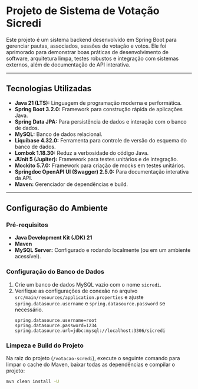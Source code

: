 # Projeto de Sistema de Votação Sicredi

Este projeto é um sistema backend desenvolvido em Spring Boot para gerenciar pautas, associados, sessões de votação e votos. Ele foi aprimorado para demonstrar boas práticas de desenvolvimento de software, arquitetura limpa, testes robustos e integração com sistemas externos, além de documentação de API interativa.

---

## Tecnologias Utilizadas

* **Java 21 (LTS):** Linguagem de programação moderna e performática.
* **Spring Boot 3.2.0:** Framework para construção rápida de aplicações Java.
* **Spring Data JPA:** Para persistência de dados e interação com o banco de dados.
* **MySQL:** Banco de dados relacional.
* **Liquibase 4.32.0:** Ferramenta para controle de versão do esquema do banco de dados.
* **Lombok 1.18.30:** Reduz a verbosidade do código Java.
* **JUnit 5 (Jupiter):** Framework para testes unitários e de integração.
* **Mockito 5.7.0:** Framework para criação de mocks em testes unitários.
* **Springdoc OpenAPI UI (Swagger) 2.5.0:** Para documentação interativa da API.
* **Maven:** Gerenciador de dependências e build.

---

## Configuração do Ambiente

### Pré-requisitos

* **Java Development Kit (JDK) 21**
* **Maven**
* **MySQL Server:** Configurado e rodando localmente (ou em um ambiente acessível).

### Configuração do Banco de Dados

1.  Crie um banco de dados MySQL vazio com o nome `sicredi`.
2.  Verifique as configurações de conexão no arquivo `src/main/resources/application.properties` e ajuste `spring.datasource.username` e `spring.datasource.password` se necessário.
    ```properties
    spring.datasource.username=root
    spring.datasource.password=1234
    spring.datasource.url=jdbc:mysql://localhost:3306/sicredi
    ```

### Limpeza e Build do Projeto

Na raiz do projeto (`/votacao-scredi`), execute o seguinte comando para limpar o cache do Maven, baixar todas as dependências e compilar o projeto:

```bash
mvn clean install -U
